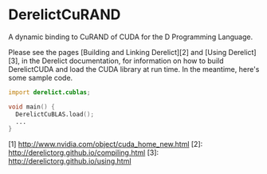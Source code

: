 DerelictCuRAND
============

A dynamic binding to CuRAND of CUDA for the D Programming Language.


Please see the pages [Building and Linking Derelict][2] and [Using Derelict][3], in the Derelict documentation, for information on how to build DerelictCUDA and load the CUDA library at run time. In the meantime, here's some sample code.

```D
import derelict.cublas;

void main() {
  DerelictCuBLAS.load();
  ...
}
```

[1] http://www.nvidia.com/object/cuda_home_new.html
[2]: http://derelictorg.github.io/compiling.html
[3]: http://derelictorg.github.io/using.html
